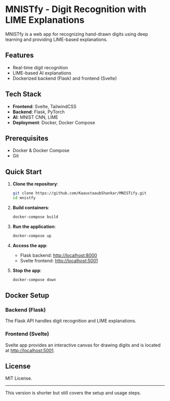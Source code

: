 # MNISTfy - Digit Recognition with LIME Explanations

MNISTfy is a web app for recognizing hand-drawn digits using deep learning and providing LIME-based explanations.

## Features
- Real-time digit recognition
- LIME-based AI explanations
- Dockerized backend (Flask) and frontend (Svelte)

## Tech Stack
- **Frontend**: Svelte, TailwindCSS
- **Backend**: Flask, PyTorch
- **AI**: MNIST CNN, LIME
- **Deployment**: Docker, Docker Compose

## Prerequisites
- Docker & Docker Compose
- Git

## Quick Start

1. **Clone the repository**:
   ```bash
   git clone https://github.com/KaaustaaubShankar/MNISTify.git
   cd mnistfy
   ```

2. **Build containers**:
   ```bash
   docker-compose build
   ```

3. **Run the application**:
   ```bash
   docker-compose up
   ```

4. **Access the app**:
   - Flask backend: [http://localhost:8000](http://localhost:8000)
   - Svelte frontend: [http://localhost:5001](http://localhost:5001)
     
5. **Stop the app**:
   ```bash
   docker-compose down
   ```

## Docker Setup

### Backend (Flask)
The Flask API handles digit recognition and LIME explanations.

### Frontend (Svelte)
Svelte app provides an interactive canvas for drawing digits and is located at [http://localhost:5001](http://localhost:5001).

## License
MIT License.

---

This version is shorter but still covers the setup and usage steps.

